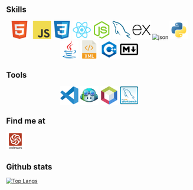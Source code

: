 <!--
**Fisherman386/fisherman386** is a ✨ _special_ ✨ repository because its `README.md` (this file) appears on your GitHub profile.

https://simpleicons.org/?q=C

Default-icons: ReverbNation, headspace, Conventional Commits
-->

## Skills
<p float="left" align=center>
  <img src="https://raw.githubusercontent.com/devicons/devicon/master/icons/html5/html5-original.svg" alt="html5" width="50" height="50"/>&nbsp&nbsp
  <img src="https://raw.githubusercontent.com/devicons/devicon/master/icons/javascript/javascript-original.svg" alt="javascript" width="50" height="50"/>
  <img src="https://raw.githubusercontent.com/devicons/devicon/master/icons/css3/css3-original.svg" alt="css3" width="50" height="50"/>
  <img src="https://raw.githubusercontent.com/devicons/devicon/master/icons/react/react-original.svg" alt="react" width="50" height="50"/>
  <img src="https://raw.githubusercontent.com/devicons/devicon/master/icons/nodejs/nodejs-original.svg" alt="nodejs" width="50" height="50"/>
  <img src="https://raw.githubusercontent.com/devicons/devicon/master/icons/mysql/mysql-original.svg" alt="mysql" width="50" height="50"/>
  <img src="https://raw.githubusercontent.com/devicons/devicon/master/icons/express/express-original.svg" alt="express" width="50" height="50"/>
  <img src="https://www.vectorlogo.zone/logos/json/json-icon.svg" alt="json" width="50" height="50"/>
  <img src="https://raw.githubusercontent.com/devicons/devicon/master/icons/python/python-original.svg" alt="python" width="50" height="50"/>
  <img src="https://raw.githubusercontent.com/devicons/devicon/master/icons/java/java-original.svg" alt="java" width="50" height="50"/>
  <img src="https://github.com/Fisherman386/fisherman386/blob/9dd01a1e86d15e691440558a83f27b7b3712e099/assets/xml.png" alt="xml" width="50" height="50"/>
  <img src="https://github.com/Fisherman386/fisherman386/blob/ad33360208f8d94527170011ff523269a21a4c2a/assets/cpp.png" alt="c++" width="50" height="50"/>
  <img src="https://raw.githubusercontent.com/devicons/devicon/master/icons/markdown/markdown-original.svg" alt="markdown" width="50" height="50"/>
</p>

## Tools
<p float="left" align=center>
  <img src="https://raw.githubusercontent.com/devicons/devicon/master/icons/vscode/vscode-original.svg" alt="vscode" width="50" height="50"/>
  <img src="https://github.com/Fisherman386/fisherman386/blob/b04da25b50081dd9ca960441395b10527b2a7592/assets/copilot.png" alt="gcopilot" width="50" height="50"/>
  <img src="https://github.com/Fisherman386/fisherman386/blob/2943c2678e82ab35372d617f4b2fa48a100bc89d/assets/netbeans.png" alt="vscode" width="50" height="50"/>
  <img src="https://github.com/Fisherman386/fisherman386/blob/23b6cd674004e1c3cecbd63b11ca12e63ec3603e/assets/mysql-workbench.png" alt="mysql workbench" width="50" height="50"/>
</p>

## Find me at
  <img src="https://github.com/Fisherman386/fisherman386/blob/b5428aa47bced1d2ed79c3275ac911050708abfe/assets/codewars.png" alt="codewars" width="50" height="50"/>

## Github stats
[![Top Langs](https://github-readme-stats.vercel.app/api/top-langs/?username=fisherman386&layout=compact)](https://github.com/anuraghazra/github-readme-stats)
